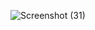 ![Screenshot (31)](https://user-images.githubusercontent.com/110813814/201663229-40e0a1f0-f747-4d12-b88b-41344508234e.png)

